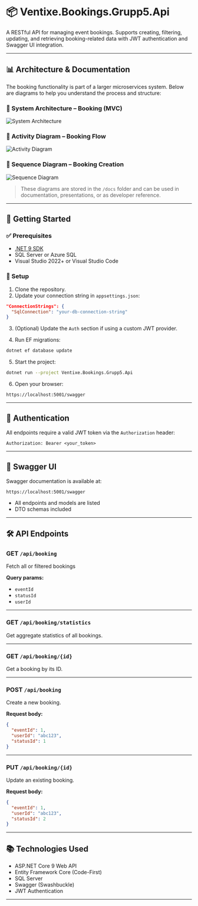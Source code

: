 ﻿
# 📦 Ventixe.Bookings.Grupp5.Api

A RESTful API for managing event bookings. Supports creating, filtering, updating, and retrieving booking-related data with JWT authentication and Swagger UI integration.

---

## 📊 Architecture & Documentation

The booking functionality is part of a larger microservices system. Below are diagrams to help you understand the process and structure:

### 🔧 System Architecture – Booking (MVC)
![System Architecture](docs/booking-architecture.png)

### 🧭 Activity Diagram – Booking Flow
![Activity Diagram](docs/booking-activity.png)

### 🔁 Sequence Diagram – Booking Creation
![Sequence Diagram](docs/booking-sequence.png)

> These diagrams are stored in the `/docs` folder and can be used in documentation, presentations, or as developer reference.

---

## 🚀 Getting Started

### ✅ Prerequisites

- [.NET 9 SDK](https://dotnet.microsoft.com/)
- SQL Server or Azure SQL
- Visual Studio 2022+ or Visual Studio Code

### 🔧 Setup

1. Clone the repository.
2. Update your connection string in `appsettings.json`:
```json
"ConnectionStrings": {
  "SqlConnection": "your-db-connection-string"
}
```
3. (Optional) Update the `Auth` section if using a custom JWT provider.

4. Run EF migrations:
```bash
dotnet ef database update
```

5. Start the project:
```bash
dotnet run --project Ventixe.Bookings.Grupp5.Api
```

6. Open your browser:
```
https://localhost:5001/swagger
```

---

## 🔐 Authentication

All endpoints require a valid JWT token via the `Authorization` header:

```
Authorization: Bearer <your_token>
```

---

## 📄 Swagger UI

Swagger documentation is available at:

```
https://localhost:5001/swagger
```

- All endpoints and models are listed
- DTO schemas included

---

## 🛠️ API Endpoints

### GET `/api/booking`
Fetch all or filtered bookings

**Query params:**
- `eventId`
- `statusId`
- `userId`

---

### GET `/api/booking/statistics`
Get aggregate statistics of all bookings.

---

### GET `/api/booking/{id}`
Get a booking by its ID.

---

### POST `/api/booking`
Create a new booking.

**Request body:**
```json
{
  "eventId": 1,
  "userId": "abc123",
  "statusId": 1
}
```

---

### PUT `/api/booking/{id}`
Update an existing booking.

**Request body:**
```json
{
  "eventId": 1,
  "userId": "abc123",
  "statusId": 2
}
```

---

## 📚 Technologies Used

- ASP.NET Core 9 Web API
- Entity Framework Core (Code-First)
- SQL Server
- Swagger (Swashbuckle)
- JWT Authentication

---